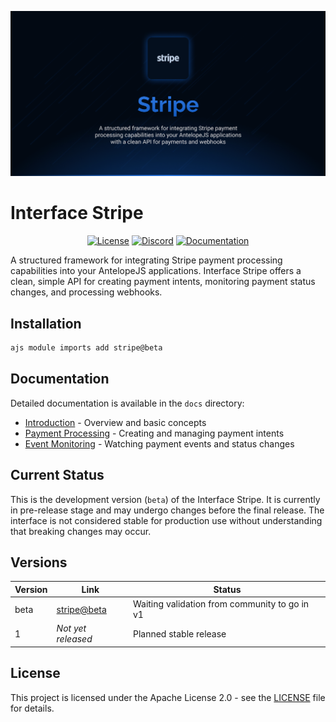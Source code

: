 ![Stripe](.github/social-card.png)

# Interface Stripe

<div align="center">
<a href="./LICENSE"><img alt="License" src="https://img.shields.io/badge/License-Apache_2.0-blue.svg?style=for-the-badge&labelColor=000000"></a>
<a href="https://discord.gg/C2G8QW63"><img src="https://img.shields.io/badge/Discord-18181B?logo=discord&style=for-the-badge&color=000000" alt="Discord"></a>
<a href="./docs/1.introduction.md"><img src="https://img.shields.io/badge/Docs-18181B?style=for-the-badge&color=000000" alt="Documentation"></a>
</div>

A structured framework for integrating Stripe payment processing capabilities into your AntelopeJS applications. Interface Stripe offers a clean, simple API for creating payment intents, monitoring payment status changes, and processing webhooks.

## Installation

```bash
ajs module imports add stripe@beta
```

## Documentation

Detailed documentation is available in the `docs` directory:

- [Introduction](./docs/1.introduction.md) - Overview and basic concepts
- [Payment Processing](./docs/2.payment-processing.md) - Creating and managing payment intents
- [Event Monitoring](./docs/3.event-monitoring.md) - Watching payment events and status changes

## Current Status

This is the development version (`beta`) of the Interface Stripe. It is currently in pre-release stage and may undergo changes before the final release. The interface is not considered stable for production use without understanding that breaking changes may occur.

## Versions

| Version | Link                                                                                       | Status                                        |
| ------- | ------------------------------------------------------------------------------------------ | --------------------------------------------- |
| beta    | [stripe@beta](https://github.com/AntelopeJS/stripe/tree/main/.antelope/output/stripe/beta) | Waiting validation from community to go in v1 |
| 1       | _Not yet released_                                                                         | Planned stable release                        |

## License

This project is licensed under the Apache License 2.0 - see the [LICENSE](LICENSE) file for details.
